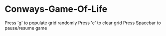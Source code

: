 # Conways-Game-Of-Life
Press 'g' to populate grid randomly
Press 'c' to clear grid
Press Spacebar to pause/resume game
